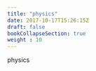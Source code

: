 ```yaml
---
title: "physics"
date: 2017-10-17T15:26:15Z
draft: false
bookCollapseSection: true
weight : 10
---
```


physics